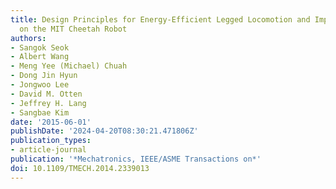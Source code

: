 ```yaml
---
title: Design Principles for Energy-Efficient Legged Locomotion and Implementation
  on the MIT Cheetah Robot
authors:
- Sangok Seok
- Albert Wang
- Meng Yee (Michael) Chuah
- Dong Jin Hyun
- Jongwoo Lee
- David M. Otten
- Jeffrey H. Lang
- Sangbae Kim
date: '2015-06-01'
publishDate: '2024-04-20T08:30:21.471806Z'
publication_types:
- article-journal
publication: '*Mechatronics, IEEE/ASME Transactions on*'
doi: 10.1109/TMECH.2014.2339013
---
```

